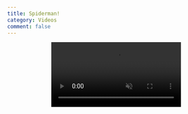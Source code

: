 ```yaml
---
title: Spiderman!
category: Videos
comment: false
---
```

<div class="video" align="center">
<video loop controls muted src="({{site.url}}{{site.baseurl}}/src/assets/videos/00bd6.mp4" data-canonical-src="({{site.url}}{{site.baseurl}}/src/assets/videos/00bd6.mp4" frameborder="0" allow="accelerometer; autoplay; clipboard-write; encrypted-media; gyroscope; picture-in-picture; allowfullscreen" class="d-block rounded-bottom-2 width-fit" style="max-height:640px;">
